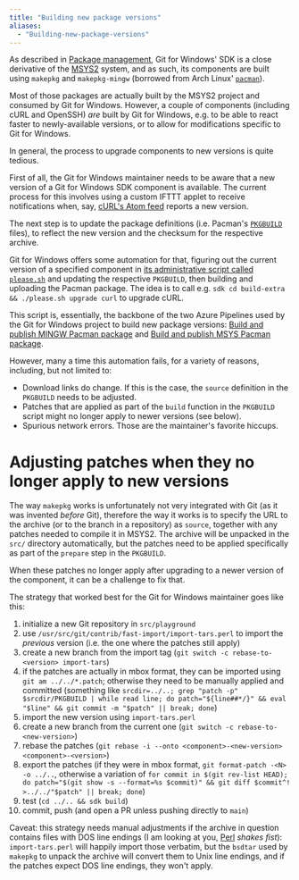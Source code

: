 ```yaml
---
title: "Building new package versions"
aliases:
  - "Building-new-package-versions"
---
```

As described in [Package management](Package-management), Git for Windows' SDK is a close derivative of the [MSYS2](https://msys2.github.io/) system, and as such, its components are built using `makepkg` and `makepkg-mingw` (borrowed from Arch Linux' [`pacman`](https://wiki.archlinux.org/index.php/Pacman)).

Most of those packages are actually built by the MSYS2 project and consumed by Git for Windows. However, a couple of components (including cURL and OpenSSH) _are_ built by Git for Windows, e.g. to be able to react faster to newly-available versions, or to allow for modifications specific to Git for Windows.

In general, the process to upgrade components to new versions is quite tedious.

First of all, the Git for Windows maintainer needs to be aware that a new version of a Git for Windows SDK component is available. The current process for this involves using a custom IFTTT applet to receive notifications when, say, [cURL's Atom feed](https://github.com/curl/curl/tags.atom) reports a new version.

The next step is to update the package definitions (i.e. Pacman's [`PKGBUILD`](https://www.archlinux.org/pacman/PKGBUILD.5.html) files), to reflect the new version and the checksum for the respective archive.

Git for Windows offers some automation for that, figuring out the current version of a specified component in [its administrative script called `please.sh`](https://github.com/git-for-windows/build-extra/blob/master/please.sh) and updating the respective `PKGBUILD`, then building and uploading the Pacman package. The idea is to call e.g. `sdk cd build-extra && ./please.sh upgrade curl` to upgrade cURL.

This script is, essentially, the backbone of the two Azure Pipelines used by the Git for Windows project to build new package versions: [Build and publish MINGW Pacman package](https://dev.azure.com/git-for-windows/git/_build?definitionId=32) and [Build and publish MSYS Pacman package](https://dev.azure.com/git-for-windows/git/_build?definitionId=33).

However, many a time this automation fails, for a variety of reasons, including, but not limited to:

- Download links do change. If this is the case, the `source` definition in the `PKGBUILD` needs to be adjusted.
- Patches that are applied as part of the `build` function in the `PKGBUILD` script might no longer apply to newer versions (see below).
- Spurious network errors. Those are the maintainer's favorite hiccups.

# Adjusting patches when they no longer apply to new versions

The way `makepkg` works is unfortunately not very integrated with Git (as it was invented _before_ Git), therefore the way it works is to specify the URL to the archive (or to the branch in a repository) as `source`, together with any patches needed to compile it in MSYS2. The archive will be unpacked in the `src/` directory automatically, but the patches need to be applied specifically as part of the `prepare` step in the `PKGBUILD`.

When these patches no longer apply after upgrading to a newer version of the component, it can be a challenge to fix that.

The strategy that worked best for the Git for Windows maintainer goes like this:

1. initialize a new Git repository in `src/playground`
2. use `/usr/src/git/contrib/fast-import/import-tars.perl` to import the _previous_ version (i.e. the one where the patches still apply)
3. create a new branch from the import tag (`git switch -c rebase-to-<version> import-tars`)
4. if the patches are actually in mbox format, they can be imported using `git am ../../*.patch`; otherwise they need to be manually applied and committed (something like `srcdir=../..; grep "patch -p" $srcdir/PKGBUILD | while read line; do patch="${line##*/}" && eval "$line" && git commit -m "$patch" || break; done`)
5. import the new version using `import-tars.perl`
6. create a new branch from the current one (`git switch -c rebase-to-<new-version>`)
7. rebase the patches (`git rebase -i --onto <component>-<new-version> <component>-<version>`)
8. export the patches (if they were in mbox format, `git format-patch -<N> -o ../..`, otherwise a variation of `for commit in $(git rev-list HEAD); do patch="$(git show -s --format=%s $commit)" && git diff $commit^! >../../"$patch" || break; done`)
9. test (`cd ../.. && sdk build`)
10. commit, push (and open a PR unless pushing directly to `main`)

Caveat: this strategy needs manual adjustments if the archive in question contains files with DOS line endings (I am looking at you, [Perl](https://github.com/git-for-windows/git/wiki/Upgrading-the-%60perl%60-component-to-a-new-version) _shakes fist_): `import-tars.perl` will happily import those verbatim, but the `bsdtar` used by `makepkg` to unpack the archive will convert them to Unix line endings, and if the patches expect DOS line endings, they won't apply.